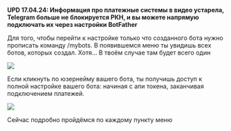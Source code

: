 **UPD 17.04.24: Информация про платежные системы в видео устарела, Telegram больше не блокируется РКН, и вы можете напрямую подключать их через настройки BotFather**

Для того, чтобы перейти к настройке только что созданного бота нужно прописать команду /mybots. В появившемся меню ты увидишь всех ботов, которых создал. Хотя... В твоём случае там будет всего один

![](https://ucarecdn.com/b8a771c3-d2ff-4d43-95e4-4e51e60ef51b/)

Если кликнуть по юзернейму вашего бота, ты получишь доступ к полной настройке вашего бота: начиная с апи токена, заканчивая подключением платежей.

![](https://ucarecdn.com/457a0fce-d22d-4979-86b5-b50734b218d4/)

Сейчас подробно пройдёмся по каждому пункту меню